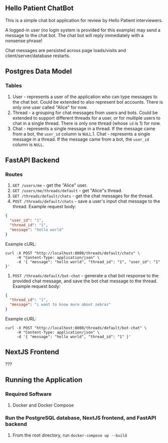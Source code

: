 ## Hello Patient ChatBot

This is a simple chat bot application for review by Hello Patient interviewers.

A logged-in user (no login system is provided for this example) may send a message to the chat bot. The chat bot will reply immediately with a nonsense phrase!

Chat messages are persisted across page loads/visits and client/server/database restarts.

## Postgres Data Model

### Tables

1. User - represents a user of the application who can type messages to the chat bot. Could be extended to also represent bot accounts.
   There is only one user called "Alice" for now.
1. Thread - a grouping for chat messages from users and bots. Could be extended to support different threads for a user, or for multiple users to chat in a single thread.
   There is only one thread (whose `id` is 1) for now.
1. Chat - represents a single message in a thread. If the message came from a bot, the `user_id` column is `NULL`.1. Chat - represents a single message in a thread. If the message came from a bot, the `user_id` column is `NULL`.

## FastAPI Backend

### Routes

1. `GET /users/me` - get the "Alice" user.
1. `GET /users/me/threads/default` - get "Alice"s thread.
1. `GET /threads/default/chats` - get the chat messages for the thread.
1. `POST /threads/default/chats` - save a user's input chat message to the thread.
   Example request body:

```json
{
  "user_id": "1",
  "thread_id": "1",
  "message": "hello world"
}
```

Example cURL:

```
curl -X POST "http://localhost:8000/threads/default/chats" \
     -H "Content-Type: application/json" \
     -d '{ "message": "hello world", "thread_id": "1", "user_id": "1" }'
```

1. `POST /threads/default/bot-chat` - generate a chat bot response to the provided chat message, and save the bot chat message to the thread.
   Example request body:

```json
{
  "thread_id": "1",
  "message": "i want to know more about zebras"
}
```

Example cURL:

```
curl -X POST "http://localhost:8000/threads/default/bot-chat" \
     -H "Content-Type: application/json" \
     -d '{ "message": "hello world", "thread_id": "1" }'
```

## NextJS Frontend

???

## Running the Application

### Required Software

1. Docker and Docker Compose

### Run the PostgreSQL database, NextJS frontend, and FastAPI backend

1. From the root directory, run `docker-compose up --build`
